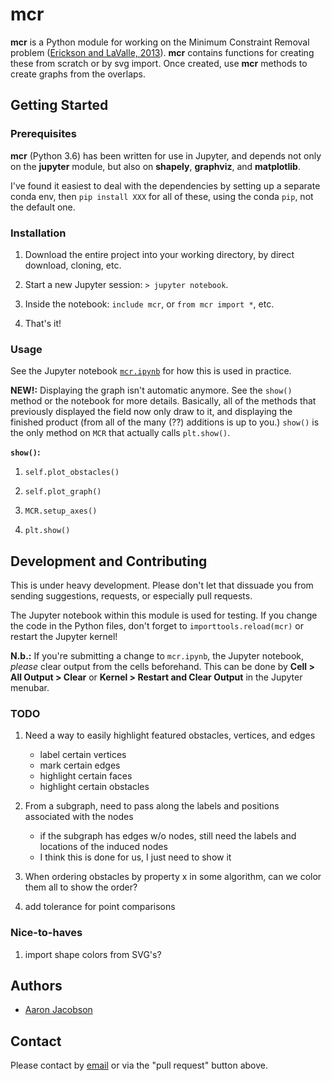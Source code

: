 # mcr

__mcr__ is a Python module for working on the Minimum Constraint Removal problem ([Erickson and LaValle, 2013](https://www.semanticscholar.org/paper/A-Simple-but-NP-Hard-Motion-Planning-Problem-Erickson-LaValle/0a9a3a6249eea0cf31646a1c97c822c0213381b7)). __mcr__ contains functions for creating these from scratch or by svg import. Once created, use __mcr__ methods to create graphs from the overlaps.

## Getting Started

### Prerequisites

__mcr__ (Python 3.6) has been written for use in Jupyter, and depends not only on the __jupyter__ module, but also on __shapely__, __graphviz__, and __matplotlib__.

I've found it easiest to deal with the dependencies by setting up a separate conda env, then `pip install XXX` for all of these, using the conda `pip`, not the default one.

### Installation

1. Download the entire project into your working directory, by direct download, cloning, etc.

2. Start a new Jupyter session: `> jupyter notebook`.

3. Inside the notebook: `include mcr`, or `from mcr import *`, etc.

4. That's it!

### Usage

See the Jupyter notebook [`mcr.ipynb`](mcr.ipynb) for how this is used in practice.

__NEW!:__ Displaying the graph isn't automatic anymore. See the `show()` method or the notebook for more details. Basically, all of the methods that previously displayed the field now only draw to it, and displaying the finished product (from all of the many (??) additions is up to you.) `show()` is the only method on `MCR` that actually calls `plt.show()`.

__`show()`:__

1. `self.plot_obstacles()`

1. `self.plot_graph()`

1. `MCR.setup_axes()`

1. `plt.show()`

## Development and Contributing

This is under heavy development. Please don't let that dissuade you from sending suggestions, requests, or especially pull requests.

The Jupyter notebook within this module is used for testing. If you change the code in the Python files, don't forget to `importtools.reload(mcr)` or restart the Jupyter kernel!

__N.b.:__ If you're submitting a change to `mcr.ipynb`, the Jupyter notebook, *please* clear output from the cells beforehand. This can be done by __Cell > All Output > Clear__ or __Kernel > Restart and Clear Output__ in the Jupyter menubar.

### TODO

1. Need a way to easily highlight featured obstacles, vertices, and edges
    - label certain vertices
    - mark certain edges
    - highlight certain faces
    - highlight certain obstacles

1. From a subgraph, need to pass along the labels and positions associated with the nodes
    - if the subgraph has edges w/o nodes, still need the labels and locations of the induced nodes
    - I think this is done for us, I just need to show it

1. When ordering obstacles by property x in some algorithm, can we color them all to show the order?

1. add tolerance for point comparisons

### Nice-to-haves

1. import shape colors from SVG's?

## Authors

* [Aaron Jacobson](http://aaron-jacobson.com)

## Contact

Please contact by [email](mailto:hi@aaron-jacobson.com) or via the "pull request" button above.

